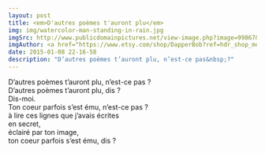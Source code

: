 ```yaml
---
layout: post
title: <em>D'autres poèmes t'auront plu</em>
img: img/watercolor-man-standing-in-rain.jpg
imgSrc: http://www.publicdomainpictures.net/view-image.php?image=99867&picture=aquarelle-man-standing-in-rain
imgAuthor: <a href="https://www.etsy.com/shop/DapperBob?ref=hdr_shop_menu">Cristie Guevara</a>
date: 2015-01-08 22-16-58
description: "D’autres poèmes t’auront plu, n’est-ce pas&nbsp;?"
---
```

D’autres poèmes t’auront plu, n’est-ce pas&nbsp;?<br>
D’autres poèmes t’auront plu, dis&nbsp;?<br>
Dis-moi.<br>
Ton coeur parfois s’est ému, n’est-ce pas&nbsp;?<br>
à lire ces lignes que j’avais écrites<br>
en secret,<br>
éclairé par ton image,<br>
ton coeur parfois s’est ému, dis&nbsp;?
